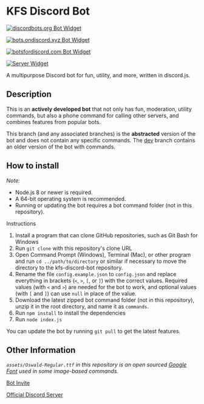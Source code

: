 # KFS Discord Bot
[![discordbots.org Bot Widget](https://discordbots.org/api/widget/333058410465722368.svg)](https://discordbots.org/bots/333058410465722368)

[![bots.ondiscord.xyz Bot Widget](https://bots.ondiscord.xyz/bots/333058410465722368/embed)](https://bots.ondiscord.xyz/bots/333058410465722368)

[![botsfordiscord.com Bot Widget](https://botsfordiscord.com/api/bot/333058410465722368/widget)](https://botsfordiscord.com/bots/333058410465722368)

[![Server Widget](https://discordapp.com/api/guilds/308063187696091140/widget.png)](https://discord.gg/yB8TvWU)

A multipurpose Discord bot for fun, utility, and more, written in discord.js.

## Description
This is an **actively developed bot** that not only has fun, moderation, utility commands, but also a phone command for calling other servers, and combines features from popular bots.

This branch (and any associated branches) is the **abstracted** version of the bot and does not contain any specific commands. The [dev](https://github.com/blueboomer76/kendra-discord-bot/tree/dev) branch contains an older version of the bot with commands.

## How to install
*Note:*
- Node.js 8 or newer is required.
- A 64-bit operating system is recommended.
- Running or updating the bot requires a bot command folder (not in this repository).

Instructions
1. Install a program that can clone GitHub repositories, such as Git Bash for Windows
2. Run `git clone` with this repository's clone URL
3. Open Command Prompt (Windows), Terminal (Mac), or other program and run `cd ../path/to/directory` or similar if necessary to move the directory to the kfs-discord-bot repository.
4. Rename the file `config.example.json` to `config.json` and replace everything in brackets (`<`, `>`, `[`, or `]`) with the correct values. Required values (with `<` and `>`) are needed for the bot to work, and optional values (with `[` and `]`) can use `null` in place of the value.
5. Download the latest zipped bot command folder (not in this repository), unzip it in the root directory, and name it as `commands`.
6. Run `npm install` to install the dependencies
7. Run `node index.js`

You can update the bot by running `git pull` to get the latest features.

## Other Information

*`assets/Oswald-Regular.ttf` in this repository is an open sourced [Google Font](https://developers.google.com/fonts) used in some image-based commands.*

[Bot Invite](https://discordapp.com/oauth2/authorize?client_id=333058410465722368&permissions=405921878&scope=bot)

[Official Discord Server](https://discord.gg/yB8TvWU)
